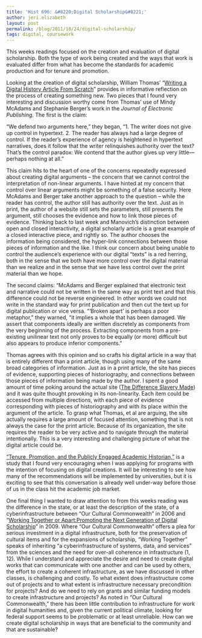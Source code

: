 ```yaml
---
title: 'Hist 696: &#8220;Digital Scholarship&#8221;'
author: jeri.elizabeth
layout: post
permalink: /blog/2011/10/24/digital-scholarship/
tags: digital, coursework
---
```

This weeks readings focused on the creation and evaluation of digital scholarship. Both the type of work being created and the ways that work is evaluated differ from what has become the standards for academic production and for tenure and promotion.

Looking at the creation of digital scholarship, William Thomas&#8217; &#8220;[Writing a Digital History Article From Scratch][1]&#8221; provides in informative reflection on the process of creating something new. Two pieces that I found very interesting and discussion worthy come from Thomas&#8217; use of Mindy McAdams and Stephanie Berger&#8217;s work in the *Journal of Electronic Publishing*. The first is the claim:

&#8220;We defend two arguments here,&#8221; they began, &#8220;1. The writer does not give up control in hypertext. 2. The reader has always had a large degree of control. If the reader&#8217;s experience of agency is heightened in hypertext narratives, does it follow that the writer relinquishes authority over the text? That&#8217;s the control paradox: We contend that the author gives up very little—perhaps nothing at all.&#8221;

This claim hits to the heart of one of the concerns repeatedly expressed about creating digital arguments &#8211; the concern that we cannot control the interpretation of non-linear arguments. I have hinted at my concern that control over linear arguments might be something of a false security. Here McAdams and Berger take another approach to the question &#8211; while the reader has control, the author still has authority over the text. Just as in print, the author of a website still sets the parameters, still presents the argument, still chooses the evidence and how to link those pieces of evidence. Thinking back to last week and Manovich&#8217;s distinction between open and closed interactivity, a digital scholarly article is a great example of a closed interactive piece, and rightly so. The author chooses the information being considered, the hyper-link connections between those pieces of information and the like. I think our concern about being unable to control the audience&#8217;s experience with our digital &#8220;texts&#8221; is a red herring, both in the sense that we both have more control over the digital material than we realize and in the sense that we have less control over the print material than we hope.

The second claims: &#8220;McAdams and Berger explained that electronic text and narrative could not be written in the same way as print text and that this difference could not be reverse engineered. In other words we could not write in the standard way for print publication and then cut the text up for digital publication or vice versa. &#8220;&#8216;Broken apart&#8217; is perhaps a poor metaphor,&#8221; they warned, &#8220;it implies a whole that has been damaged. We assert that components ideally are written discretely as components from the very beginning of the process. Extracting components from a pre-existing unilinear text not only proves to be equally (or more) difficult but also appears to produce inferior components.&#8221;

Thomas agrees with this opinion and so crafts his digital article in a way that is entirely different than a print article, though using many of the same broad categories of information. Just as in a print article, the site has pieces of evidence, supporting pieces of historiography, and connections between those pieces of information being made by the author. I spent a good amount of time poking around the actual site (<a title="The Difference Slavery Made" href="http://www2.vcdh.virginia.edu/AHR/" target="_blank">The Difference Slavery Made</a>) and it was quite thought provoking in its non-linearity. Each item could be accessed from multiple directions, with each piece of evidence corresponding with pieces of historiography and with its place within the argument of the article. To grasp what Thomas, et al are arguing, the site actually requires a large amount of focused attention, something that is not always the case for the print article. Because of its organization, the site requires the reader to be very active and to navigate through the material intentionally. This is a very interesting and challenging picture of what the digital article could be.

<a title="Tenure, promotion and public history" href="http://ncph.org/cms/careers-training/" target="_blank">&#8220;Tenure, Promotion, and the Publicly Engaged Academic Historian,”</a> is a study that I found very encouraging when I was applying for programs with the intention of focusing on digital creations. It will be interesting to see how many of the recommendations will be implemented by universities, but it is exciting to see that this conversation is already well under-way before those of us in the class hit the academic job market.

One final thing I wanted to draw attention to from this weeks reading was the difference in the state, or at least the description of the state, of a cyberinfrastructure between &#8220;Our Cultural Commonwealth&#8221; in 2006 and &#8220;<a href="http://www.clir.org/pubs/execsum/sum145.html" target="_blank">Working Together or Apart:Promoting the Next Generation of Digital Scholarship</a>&#8221; in 2009. Where &#8220;Our Cultural Commonwealth&#8221; offers a plea for serious investment in a digital infrastructure, both for the preservation of cultural items and for the expansions of scholarship, &#8220;Working Together&#8221; speaks of inheriting &#8220;a cyberinfrastructure of systems, data, and services&#8221; from the sciences and the need for over-all coherence in infrastructure (1, 12). While I understand and appreciate the desire and need to create digital works that can communicate with one another and can be used by others, the effort to create a coherent infrastructure, as we have discussed in other classes, is challenging and costly. To what extent does infrastructure come out of projects and to what extent is infrastructure necessary precondition for projects? And do we need to rely on grants and similar funding models to create infrastructure and projects? As noted in &#8220;Our Cultural Commonwealth,&#8221; there has been little contribution to infrastructure for work in digital humanities and, given the current political climate, looking for federal support seems to be problematic or at least unreliable. How can we create digital scholarship in ways that are beneficial to the community and that are sustainable?

 [1]: http://digitalhistory.unl.edu//essays/thomasessay.php "Writing a digital history article"